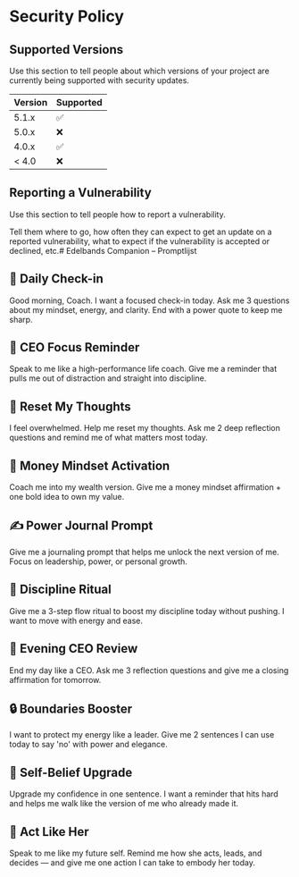 # Security Policy

## Supported Versions

Use this section to tell people about which versions of your project are
currently being supported with security updates.

| Version | Supported          |
| ------- | ------------------ |
| 5.1.x   | :white_check_mark: |
| 5.0.x   | :x:                |
| 4.0.x   | :white_check_mark: |
| < 4.0   | :x:                |

## Reporting a Vulnerability

Use this section to tell people how to report a vulnerability.

Tell them where to go, how often they can expect to get an update on a
reported vulnerability, what to expect if the vulnerability is accepted or
declined, etc.# Edelbands Companion – Promptlijst

## 💭 Daily Check-in
Good morning, Coach. I want a focused check-in today. Ask me 3 questions about my mindset, energy, and clarity. End with a power quote to keep me sharp.

## 💼 CEO Focus Reminder
Speak to me like a high-performance life coach. Give me a reminder that pulls me out of distraction and straight into discipline.

## 🧠 Reset My Thoughts
I feel overwhelmed. Help me reset my thoughts. Ask me 2 deep reflection questions and remind me of what matters most today.

## 💸 Money Mindset Activation
Coach me into my wealth version. Give me a money mindset affirmation + one bold idea to own my value.

## ✍️ Power Journal Prompt
Give me a journaling prompt that helps me unlock the next version of me. Focus on leadership, power, or personal growth.

## 🔁 Discipline Ritual
Give me a 3-step flow ritual to boost my discipline today without pushing. I want to move with energy and ease.

## 🌙 Evening CEO Review
End my day like a CEO. Ask me 3 reflection questions and give me a closing affirmation for tomorrow.

## 🔒 Boundaries Booster
I want to protect my energy like a leader. Give me 2 sentences I can use today to say 'no' with power and elegance.

## 💎 Self-Belief Upgrade
Upgrade my confidence in one sentence. I want a reminder that hits hard and helps me walk like the version of me who already made it.

## 👑 Act Like Her
Speak to me like my future self. Remind me how she acts, leads, and decides — and give me one action I can take to embody her today.

